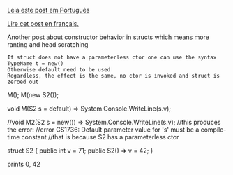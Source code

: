 [Leia este post em Português]()

[Lire cet post en français.]()

<script>
populateToc("https://raw.githubusercontent.com/adrianoc/BlogCode/refs/heads/main/StructCtors/toc.en.js", 'struct-series-toc');
</script>

<p id="struct-series-toc">

Another post about constructor behavior in structs which means more ranting and head scratching 

    If struct does not have a parameterless ctor one can use the syntax TypeName t = new()
    Otherwise default need to be used
    Regardless, the effect is the same, no ctor is invoked and struct is zeroed out

M();
M(new S2());

void M(S2 s = default) => System.Console.WriteLine(s.v);

//void M2(S2 s = new()) => System.Console.WriteLine(s.v);
//this produces the error:
//error CS1736: Default parameter value for 's' must be a compile-time constant
//that is because S2 has a parameterless ctor

struct S2 
{ 
    public int v = 71;
    public S2()  => v = 42;
}

prints 0, 42